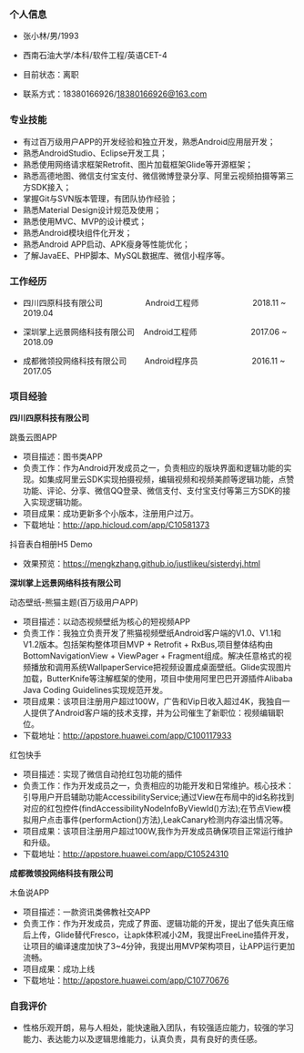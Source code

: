 ### 个人信息
- 张小林/男/1993
- 西南石油大学/本科/软件工程/英语CET-4

- 目前状态：离职
- 联系方式：18380166926/18380166926@163.com

### 专业技能
- 有过百万级用户APP的开发经验和独立开发，熟悉Android应用层开发；
- 熟悉AndroidStudio、Eclipse开发工具；
- 熟悉使用网络请求框架Retrofit、图片加载框架Glide等开源框架；
- 熟悉高德地图、微信支付宝支付、微信微博登录分享、阿里云视频拍摄等第三方SDK接入；
- 掌握Git与SVN版本管理，有团队协作经验；
- 熟悉Material Design设计规范及使用；
- 熟悉使用MVC、MVP的设计模式；
- 熟悉Android模块组件化开发；
- 熟悉Android APP启动、APK瘦身等性能优化；
- 了解JavaEE、PHP脚本、MySQL数据库、微信小程序等。

### 工作经历
- 四川四原科技有限公司&nbsp;&nbsp;&nbsp;&nbsp;&nbsp;&nbsp;&nbsp;&nbsp;&nbsp;&nbsp;&nbsp;&nbsp;&nbsp;&nbsp;&nbsp;&nbsp;&nbsp;&nbsp; Android工程师&nbsp;&nbsp;&nbsp;&nbsp;&nbsp;&nbsp;&nbsp;&nbsp;&nbsp;&nbsp;&nbsp;&nbsp;&nbsp;&nbsp;&nbsp;&nbsp;&nbsp;&nbsp;&nbsp;&nbsp;&nbsp;&nbsp;&nbsp;&nbsp;2018.11 ~ 2019.04

- 深圳掌上远景网络科技有限公司&nbsp;&nbsp;&nbsp;&nbsp;Android工程师&nbsp;&nbsp;&nbsp;&nbsp;&nbsp;&nbsp;&nbsp;&nbsp;&nbsp;&nbsp;&nbsp;&nbsp;&nbsp;&nbsp;&nbsp;&nbsp;&nbsp;&nbsp;&nbsp;&nbsp;&nbsp;&nbsp;&nbsp;&nbsp;2017.06 ~ 2018.09

- 成都微领投网络科技有限公司&nbsp;&nbsp;&nbsp;&nbsp;&nbsp;&nbsp;&nbsp;&nbsp;Android程序员&nbsp;&nbsp;&nbsp;&nbsp;&nbsp;&nbsp;&nbsp;&nbsp;&nbsp;&nbsp;&nbsp;&nbsp;&nbsp;&nbsp;&nbsp;&nbsp;&nbsp;&nbsp;&nbsp;&nbsp;&nbsp;&nbsp;&nbsp;&nbsp;2016.11 ~ 2017.05


### 项目经验
**四川四原科技有限公司**

跳蚤云图APP
- 项目描述：图书类APP
- 负责工作：作为Android开发成员之一，负责相应的版块界面和逻辑功能的实现。如集成阿里云SDK实现拍摄视频，编辑视频和视频美颜等逻辑功能，点赞功能、评论、分享、微信QQ登录、微信支付、支付宝支付等第三方SDK的接入实现逻辑功能。
- 项目成果：成功更新多个小版本，注册用户过万。
- 下载地址：http://app.hicloud.com/app/C10581373
 
抖音表白相册H5 Demo
- 效果预览：https://mengkzhang.github.io/justlikeu/sisterdyj.html

**深圳掌上远景网络科技有限公司**

动态壁纸-熊猫主题(百万级用户APP)
- 项目描述：以动态视频壁纸为核心的短视频APP
- 负责工作：我独立负责开发了熊猫视频壁纸Android客户端的V1.0、V1.1和V1.2版本。包括架构整体项目MVP + Retrofit + RxBus,项目整体结构由BottomNavigationView + ViewPager + Fragment组成。解决任意格式的视频播放和调用系统WallpaperService把视频设置成桌面壁纸。Glide实现图片加载，ButterKnife等注解框架的使用，项目中使用阿里巴巴开源插件Alibaba Java Coding Guidelines实现规范开发。
- 项目成果：该项目注册用户超过100W，广告和Vip日收入超过4K，我独自一人提供了Android客户端的技术支撑，并为公司催生了新职位：视频编辑职位。
- 下载地址：http://appstore.huawei.com/app/C100117933

红包快手
- 项目描述：实现了微信自动抢红包功能的插件
- 负责工作：作为开发成员之一，负责相应的功能开发和日常维护。核心技术：引导用户开启辅助功能AccessibilityService;通过View在布局中的id名称找到对应的红包控件(findAccessibilityNodeInfoByViewId()方法);在节点View模拟用户点击事件(performAction()方法),LeakCanary检测内存溢出情况等。
- 项目成果：该项目注册用户超过100W,我作为开发成员确保项目正常运行维护和升级。
- 下载地址：http://appstore.huawei.com/app/C10524310


**成都微领投网络科技有限公司**

木鱼说APP
- 项目描述：一款资讯类佛教社交APP
- 负责工作：作为开发成员，完成了界面、逻辑功能的开发，提出了低失真压缩后上传，Glide替代Fresco，让apk体积减小2M，我提出FreeLine插件开发，让项目的编译速度加快了3~4分钟，我提出用MVP架构项目，让APP运行更加流畅。
- 项目成果：成功上线
- 下载地址：http://appstore.huawei.com/app/C10770676

### 自我评价
- 性格乐观开朗，易与人相处，能快速融入团队，有较强适应能力，较强的学习能力、表达能力以及逻辑思维能力，认真负责，具有良好的责任感。

